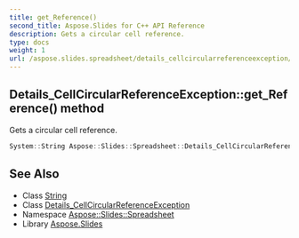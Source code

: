 ```yaml
---
title: get_Reference()
second_title: Aspose.Slides for C++ API Reference
description: Gets a circular cell reference.
type: docs
weight: 1
url: /aspose.slides.spreadsheet/details_cellcircularreferenceexception/get_reference/
---
```

## Details_CellCircularReferenceException::get_Reference() method


Gets a circular cell reference.

```cpp
System::String Aspose::Slides::Spreadsheet::Details_CellCircularReferenceException::get_Reference()
```

## See Also

* Class [String](../../../system/string/)
* Class [Details_CellCircularReferenceException](../)
* Namespace [Aspose::Slides::Spreadsheet](../../)
* Library [Aspose.Slides](../../../)